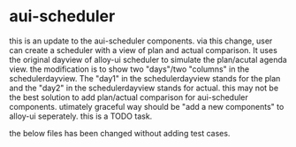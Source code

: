 # aui-scheduler
this is an update to the aui-scheduler components. via this change, user can create a scheduler with a view of plan and actual comparison.
It uses the original dayview of alloy-ui scheduler to simulate the plan/acutal agenda view. the modification is to show two "days"/two "columns" in the schedulerdayview.
The "day1" in the schedulerdayview stands for the plan and the "day2" in the schedulerdayview stands for actual. this may not be the best solution to add plan/actual comparison for aui-scheduler components. utimately graceful way should be "add a new components" to alloy-ui seperately. this is a TODO task.
<br>

the below files has been changed without adding test cases.
